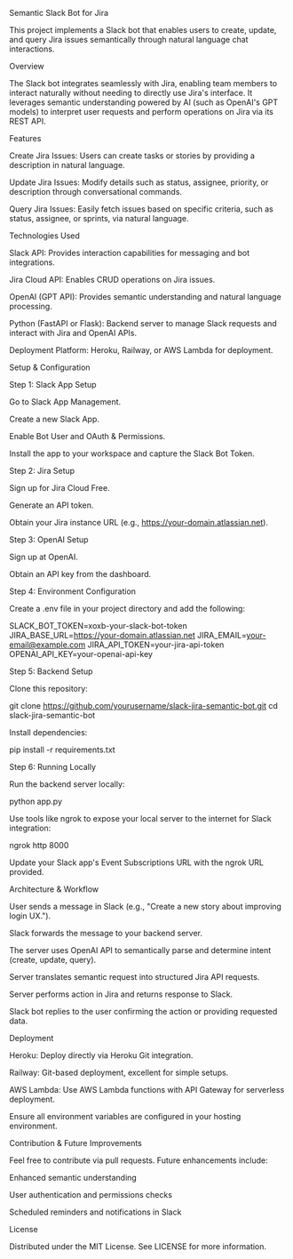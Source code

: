 Semantic Slack Bot for Jira

This project implements a Slack bot that enables users to create, update, and query Jira issues semantically through natural language chat interactions.

Overview

The Slack bot integrates seamlessly with Jira, enabling team members to interact naturally without needing to directly use Jira's interface. It leverages semantic understanding powered by AI (such as OpenAI's GPT models) to interpret user requests and perform operations on Jira via its REST API.

Features

Create Jira Issues: Users can create tasks or stories by providing a description in natural language.

Update Jira Issues: Modify details such as status, assignee, priority, or description through conversational commands.

Query Jira Issues: Easily fetch issues based on specific criteria, such as status, assignee, or sprints, via natural language.

Technologies Used

Slack API: Provides interaction capabilities for messaging and bot integrations.

Jira Cloud API: Enables CRUD operations on Jira issues.

OpenAI (GPT API): Provides semantic understanding and natural language processing.

Python (FastAPI or Flask): Backend server to manage Slack requests and interact with Jira and OpenAI APIs.

Deployment Platform: Heroku, Railway, or AWS Lambda for deployment.

Setup & Configuration

Step 1: Slack App Setup

Go to Slack App Management.

Create a new Slack App.

Enable Bot User and OAuth & Permissions.

Install the app to your workspace and capture the Slack Bot Token.

Step 2: Jira Setup

Sign up for Jira Cloud Free.

Generate an API token.

Obtain your Jira instance URL (e.g., https://your-domain.atlassian.net).

Step 3: OpenAI Setup

Sign up at OpenAI.

Obtain an API key from the dashboard.

Step 4: Environment Configuration

Create a .env file in your project directory and add the following:

SLACK_BOT_TOKEN=xoxb-your-slack-bot-token
JIRA_BASE_URL=https://your-domain.atlassian.net
JIRA_EMAIL=your-email@example.com
JIRA_API_TOKEN=your-jira-api-token
OPENAI_API_KEY=your-openai-api-key

Step 5: Backend Setup

Clone this repository:

git clone https://github.com/yourusername/slack-jira-semantic-bot.git
cd slack-jira-semantic-bot

Install dependencies:

pip install -r requirements.txt

Step 6: Running Locally

Run the backend server locally:

python app.py

Use tools like ngrok to expose your local server to the internet for Slack integration:

ngrok http 8000

Update your Slack app's Event Subscriptions URL with the ngrok URL provided.

Architecture & Workflow

User sends a message in Slack (e.g., "Create a new story about improving login UX.").

Slack forwards the message to your backend server.

The server uses OpenAI API to semantically parse and determine intent (create, update, query).

Server translates semantic request into structured Jira API requests.

Server performs action in Jira and returns response to Slack.

Slack bot replies to the user confirming the action or providing requested data.

Deployment

Heroku: Deploy directly via Heroku Git integration.

Railway: Git-based deployment, excellent for simple setups.

AWS Lambda: Use AWS Lambda functions with API Gateway for serverless deployment.

Ensure all environment variables are configured in your hosting environment.

Contribution & Future Improvements

Feel free to contribute via pull requests. Future enhancements include:

Enhanced semantic understanding

User authentication and permissions checks

Scheduled reminders and notifications in Slack

License

Distributed under the MIT License. See LICENSE for more information.

